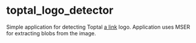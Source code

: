# toptal_logo_detector

Simple application for detecting Toptal [a link](https://toptal.com) logo. 
Application uses MSER for extracting blobs from the image.
